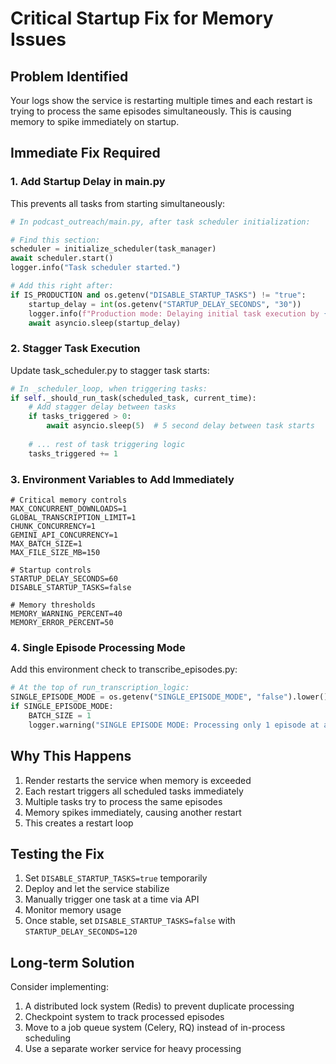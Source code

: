 # Critical Startup Fix for Memory Issues

## Problem Identified
Your logs show the service is restarting multiple times and each restart is trying to process the same episodes simultaneously. This is causing memory to spike immediately on startup.

## Immediate Fix Required

### 1. Add Startup Delay in main.py
This prevents all tasks from starting simultaneously:

```python
# In podcast_outreach/main.py, after task scheduler initialization:

# Find this section:
scheduler = initialize_scheduler(task_manager)
await scheduler.start()
logger.info("Task scheduler started.")

# Add this right after:
if IS_PRODUCTION and os.getenv("DISABLE_STARTUP_TASKS") != "true":
    startup_delay = int(os.getenv("STARTUP_DELAY_SECONDS", "30"))
    logger.info(f"Production mode: Delaying initial task execution by {startup_delay} seconds")
    await asyncio.sleep(startup_delay)
```

### 2. Stagger Task Execution
Update task_scheduler.py to stagger task starts:

```python
# In _scheduler_loop, when triggering tasks:
if self._should_run_task(scheduled_task, current_time):
    # Add stagger delay between tasks
    if tasks_triggered > 0:
        await asyncio.sleep(5)  # 5 second delay between task starts
    
    # ... rest of task triggering logic
    tasks_triggered += 1
```

### 3. Environment Variables to Add Immediately

```env
# Critical memory controls
MAX_CONCURRENT_DOWNLOADS=1
GLOBAL_TRANSCRIPTION_LIMIT=1
CHUNK_CONCURRENCY=1
GEMINI_API_CONCURRENCY=1
MAX_BATCH_SIZE=1
MAX_FILE_SIZE_MB=150

# Startup controls
STARTUP_DELAY_SECONDS=60
DISABLE_STARTUP_TASKS=false

# Memory thresholds
MEMORY_WARNING_PERCENT=40
MEMORY_ERROR_PERCENT=50
```

### 4. Single Episode Processing Mode
Add this environment check to transcribe_episodes.py:

```python
# At the top of run_transcription_logic:
SINGLE_EPISODE_MODE = os.getenv("SINGLE_EPISODE_MODE", "false").lower() == "true"
if SINGLE_EPISODE_MODE:
    BATCH_SIZE = 1
    logger.warning("SINGLE EPISODE MODE: Processing only 1 episode at a time")
```

## Why This Happens

1. Render restarts the service when memory is exceeded
2. Each restart triggers all scheduled tasks immediately
3. Multiple tasks try to process the same episodes
4. Memory spikes immediately, causing another restart
5. This creates a restart loop

## Testing the Fix

1. Set `DISABLE_STARTUP_TASKS=true` temporarily
2. Deploy and let the service stabilize
3. Manually trigger one task at a time via API
4. Monitor memory usage
5. Once stable, set `DISABLE_STARTUP_TASKS=false` with `STARTUP_DELAY_SECONDS=120`

## Long-term Solution

Consider implementing:
1. A distributed lock system (Redis) to prevent duplicate processing
2. Checkpoint system to track processed episodes
3. Move to a job queue system (Celery, RQ) instead of in-process scheduling
4. Use a separate worker service for heavy processing
